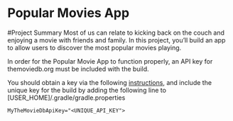 Popular Movies App
==================

#Project Summary
Most of us can relate to kicking back on the couch and enjoying a movie with friends and family. In this project, you’ll build an app to allow users to discover the most popular movies playing.

In order for the Popular Movie App to function properly, an API key for themoviedb.org must be included with the build.

You should obtain a key via the following [instructions](http://www.themoviedb.org), and include the unique key for the build by adding the following line to [USER_HOME]/.gradle/gradle.properties

`MyTheMovieDbApiKey="<UNIQUE_API_KEY">`

